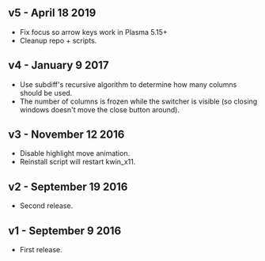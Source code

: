 ## v5 - April 18 2019

* Fix focus so arrow keys work in Plasma 5.15+
* Cleanup repo + scripts.

## v4 - January 9 2017

* Use subdiff's recursive algorithm to determine how many columns should be used.
* The number of columns is frozen while the switcher is visible (so closing windows doesn't move the close button around).

## v3 - November 12 2016

* Disable highlight move animation.
* Reinstall script will restart kwin_x11.

## v2 - September 19 2016

* Second release.

## v1 - September 9 2016

* First release.
